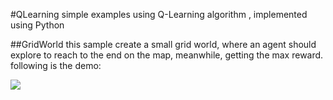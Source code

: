 #QLearning
 simple examples using Q-Learning algorithm , implemented using Python
 
##GridWorld
 this sample create a small grid world, where an agent should explore to reach to the end on the map, meanwhile, getting the max reward. 
 following is the demo:
 
<img src="12.png">